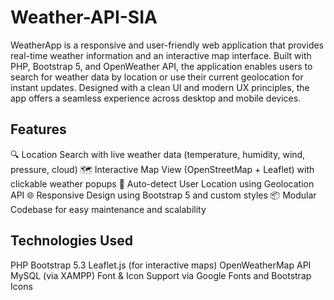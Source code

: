 # Weather-API-SIA

WeatherApp is a responsive and user-friendly web application that provides real-time weather information and an interactive map interface. Built with PHP, Bootstrap 5, and OpenWeather API, the application enables users to search for weather data by location or use their current geolocation for instant updates. Designed with a clean UI and modern UX principles, the app offers a seamless experience across desktop and mobile devices.

 ## Features
 🔍 Location Search with live weather data (temperature, humidity, wind, pressure, cloud)
🗺️ Interactive Map View (OpenStreetMap + Leaflet) with clickable weather popups
📍 Auto-detect User Location using Geolocation API
🌐 Responsive Design using Bootstrap 5 and custom styles
📦 Modular Codebase for easy maintenance and scalability

## Technologies Used
PHP 
Bootstrap 5.3
Leaflet.js (for interactive maps)
OpenWeatherMap API
MySQL (via XAMPP)
Font & Icon Support via Google Fonts and Bootstrap Icons
